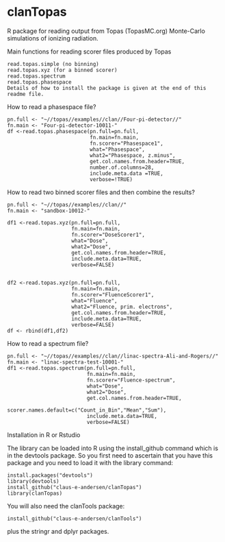 # clanTopas
R package for reading output from Topas (TopasMC.org) Monte-Carlo simulations of ionizing radiation. 

Main functions for reading scorer files produced by Topas
```
read.topas.simple (no binning)
read.topas.xyz (for a binned scorer)
read.topas.spectrum
read.topas.phasespace
Details of how to install the package is given at the end of this readme file.
```

How to read a phasespace file?

```
pn.full <- "~//topas//examples//clan//Four-pi-detector//"
fn.main <- "Four-pi-detector-10011-"
df <-read.topas.phasespace(pn.full=pn.full, 
                           fn.main=fn.main, 
                           fn.scorer="Phasespace1",
                           what="Phasespace",
                           what2="Phasespace, z.minus",
                           get.col.names.from.header=TRUE, 
                           number.of.columns=28,
                           include.meta.data =TRUE,
                           verbose=!TRUE)
```                          

How to read two binned scorer files and then combine the results?

```
pn.full <- "~//topas//examples//clan//"
fn.main <- "sandbox-10012-"

df1 <-read.topas.xyz(pn.full=pn.full,
                     fn.main=fn.main,
                     fn.scorer="DoseScorer1",
                     what="Dose",
                     what2="Dose",
                     get.col.names.from.header=TRUE,
                     include.meta.data=TRUE,
                     verbose=FALSE)


df2 <-read.topas.xyz(pn.full=pn.full,
                     fn.main=fn.main,
                     fn.scorer="FluenceScorer1",
                     what="Fluence",
                     what2="Fluence, prim. electrons",
                     get.col.names.from.header=TRUE,
                     include.meta.data=TRUE,
                     verbose=FALSE)
df <- rbind(df1,df2)
```

How to read a spectrum file?

```
pn.full <- "~//topas//examples//clan//linac-spectra-Ali-and-Rogers//"
fn.main <- "linac-spectra-test-10001-"
df1 <-read.topas.spectrum(pn.full=pn.full,
                          fn.main=fn.main,
                          fn.scorer="Fluence-spectrum",
                          what="Dose",
                          what2="Dose",
                          get.col.names.from.header=TRUE,
                          scorer.names.default=c("Count_in_Bin","Mean","Sum"),
                          include.meta.data=TRUE,
                          verbose=FALSE)

```

Installation in R or Rstudio

The library can be loaded into R using the install_github command which is in the devtools package. So you first need to ascertain that you have this package and you need to load it with the library command:

```
install.packages("devtools")
library(devtools)
install_github("claus-e-andersen/clanTopas")
library(clanTopas)
```
You will also need the clanTools package:

```
install_github("claus-e-andersen/clanTools")
```

plus the stringr and dplyr packages.
